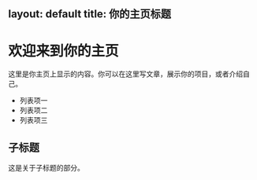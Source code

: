 layout: default
title: 你的主页标题
---
 
# 欢迎来到你的主页
 
这里是你主页上显示的内容。你可以在这里写文章，展示你的项目，或者介绍自己。
 
- 列表项一
- 列表项二
- 列表项三
 
## 子标题
 
这是关于子标题的部分。
